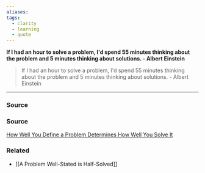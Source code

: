 ```yaml
---
aliases: 
tags:
  - clarity
  - learning
  - quote
---
```

**If I had an hour to solve a problem, I'd spend 55 minutes thinking about the problem and 5 minutes thinking about solutions. - Albert Einstein**

> If I had an hour to solve a problem, I'd spend 55 minutes thinking about the problem and 5 minutes thinking about solutions. - Albert Einstein
> 

---

### Source

### Source

[How Well You Define a Problem Determines How Well You Solve It](https://medium.com/an-idea-for-you/how-well-you-define-a-problem-determines-how-well-you-solve-it-847090979898)

### Related
- [[A Problem Well-Stated is Half-Solved]]